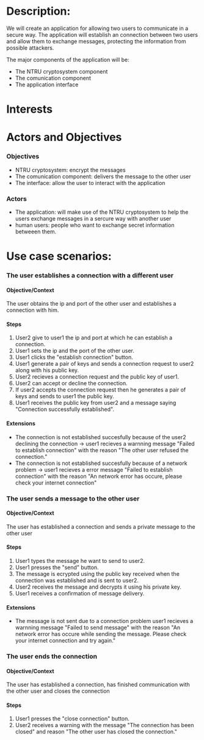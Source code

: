 # Description:
We will create an application for allowing two users to communicate in a secure way. The application will establish an connection between two users and allow them to exchange messages, protecting the information from possible attackers. 

The major components of the application will be:
- The NTRU cryptosystem component
- The comunication component
- The application interface 


# Interests

# Actors and Objectives
### Objectives
- NTRU cryptosystem: encrypt the messages
- The comunication component: delivers the message to the other user
- The interface: allow the user to interact with the application 	

  
### Actors
	
- The application: will make use of the NTRU cryptosystem to help the users exchange messages in a sercure way with another user
- human users: people who want to exchange secret information betweeen them.

# Use case scenarios:

### The user establishes a connection with a different user

#### Objective/Context
The user obtains the ip and port of the other user and establishes a connection with him.
	
#### Steps
1) User2 give to user1 the ip and port at which he can establish a connection.
2) User1 sets the ip and the port of the other user.
3) User1 clicks the "establish connection" button.
3) User1 generate a pair of keys and sends a connection request to user2 along with his public key.
4) User2 recieves a connection request and the public key of user1.
5) User2 can accept or decline the connection.
6) If user2 accepts the connection request then he generates a pair of keys and sends to user1 the public key.
7) User1 receives the public key from user2 and a message saying "Connection successfully established".

####  Extensions
- The connection is not established succesfully because of the user2 declining the connection -> user1 recieves a warnning message "Failed to establish connection" with the reason "The other user refused the connection." 
- The connection is not established succesfully because of a network problem -> user1 recieves a error message "Failed to establish connection" with the reason "An network error has occure, please check your internet connection"

### The user sends a message to the other user

#### Objective/Context
The user has established a connection and sends a private message to the other user
	
#### Steps
1) User1 types the message he want to send to user2.
2) User1 presses the "send" button.
3) The message is ecrypted using the public key received when the connection was established and is sent to user2. 
3) User2 receives the message and decrypts it using his private key.
4) User1 receives a confirmation of message delivery.

	
####  Extensions
- The message is not sent due to a connection problem user1 recieves a warnning message "Failed to send message" with the reason "An network error has occure while sending the message. Please check your internet connection and try again."

### The user ends the connection

#### Objective/Context
The user has established a connection, has finished communication with the other user and closes the connection
	
#### Steps
1) User1 presses the "close connection" button.
2) User2 receives a warning with the message "The connection has been closed" and reason "The other user has closed the connection."



